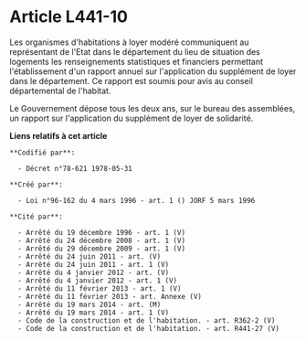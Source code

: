 # Article L441-10

Les organismes d'habitations à loyer modéré communiquent au représentant de l'Etat dans le département du lieu de situation
des logements les renseignements statistiques et financiers permettant l'établissement d'un rapport annuel sur l'application
du supplément de loyer dans le département. Ce rapport est soumis pour avis au conseil départemental de l'habitat.

Le Gouvernement dépose tous les deux ans, sur le bureau des assemblées, un rapport sur l'application du supplément de loyer
de solidarité.

**Liens relatifs à cet article**

	**Codifié par**:

	  - Décret n°78-621 1978-05-31

	**Créé par**:

	  - Loi n°96-162 du 4 mars 1996 - art. 1 () JORF 5 mars 1996

	**Cité par**:

	  - Arrêté du 19 décembre 1996 - art. 1 (V)
	  - Arrêté du 24 décembre 2008 - art. 1 (V)
	  - Arrêté du 29 décembre 2009 - art. 1 (V)
	  - Arrêté du 24 juin 2011 - art. (V)
	  - Arrêté du 24 juin 2011 - art. 1 (V)
	  - Arrêté du 4 janvier 2012 - art. (V)
	  - Arrêté du 4 janvier 2012 - art. 1 (V)
	  - Arrêté du 11 février 2013 - art. 1 (V)
	  - Arrêté du 11 février 2013 - art. Annexe (V)
	  - Arrêté du 19 mars 2014 - art. (M)
	  - Arrêté du 19 mars 2014 - art. 1 (V)
	  - Code de la construction et de l'habitation. - art. R362-2 (V)
	  - Code de la construction et de l'habitation. - art. R441-27 (V)
